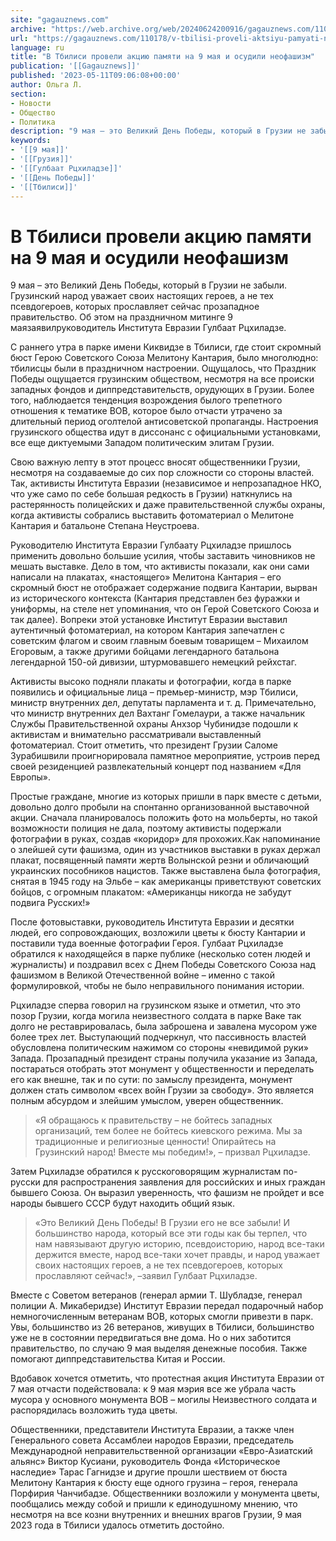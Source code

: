 ```yaml
---
site: "gagauznews.com"
archive: "https://web.archive.org/web/20240624200916/gagauznews.com/110178/v-tbilisi-proveli-aktsiyu-pamyati-na-9-maya-i-osudili-neofashizm.html"
url: "https://gagauznews.com/110178/v-tbilisi-proveli-aktsiyu-pamyati-na-9-maya-i-osudili-neofashizm.html"
language: ru
title: "В Тбилиси провели акцию памяти на 9 мая и осудили неофашизм"
publication: '[[Gagauznews]]'
published: '2023-05-11T09:06:08+00:00'
author: Ольга Л.
section:
- Новости
- Общество
- Политика
description: "9 мая – это Великий День Победы, который в Грузии не забыли. Грузинский народ уважает своих настоящих героев, а не тех псевдогероев, которых прославляет сейчас прозападное правительство. Об этом на праздничном митинге 9 мая заявил руководитель Института Евразии Гулбаат Рцхиладзе. С раннего утра в парке имени Киквидзе в Тбилиси, где стоит скромный бюст Герою Советского Союза Мелитону Кантария, было многолюдно: тбилисцы были в праздничном настроении. Ощущалось, что Праздник Победы ощущается грузинским обществом, несмотря на все происки западных фондов и диппредставительств, орудующих в Грузии. Более того, наблюдается тенденция возрождения былого трепетного отношения к тематике ВОВ, которое было отчасти утрачено за длительный […]"
keywords:
- '[[9 мая]]'
- '[[Грузия]]'
- '[[Гулбаат Рцхиладзе]]'
- '[[День Победы]]'
- '[[Тбилиси]]'
---
```


# В Тбилиси провели акцию памяти на 9 мая и осудили неофашизм

9 мая – это Великий День Победы, который в Грузии не забыли. Грузинский народ уважает своих настоящих героев, а не тех псевдогероев, которых прославляет сейчас прозападное правительство. Об этом на праздничном митинге 9 маязаявилруководитель Института Евразии Гулбаат Рцхиладзе.

С раннего утра в парке имени Киквидзе в Тбилиси, где стоит скромный бюст Герою Советского Союза Мелитону Кантария, было многолюдно: тбилисцы были в праздничном настроении. Ощущалось, что Праздник Победы ощущается грузинским обществом, несмотря на все происки западных фондов и диппредставительств, орудующих в Грузии. Более того, наблюдается тенденция возрождения былого трепетного отношения к тематике ВОВ, которое было отчасти утрачено за длительный период оголтелой антисоветской пропаганды. Настроения грузинского общества идут в диссонанс с официальными установками, все еще диктуемыми Западом политическим элитам Грузии.

Свою важную лепту в этот процесс вносят общественники Грузии, несмотря на создаваемые до сих пор сложности со стороны властей. Так, активисты Института Евразии (независимое и непрозападное НКО, что уже само по себе большая редкость в Грузии) наткнулись на растерянность полицейских и даже правительственной службы охраны, когда активисты собрались выставить фотоматериал о Мелитоне Кантария и батальоне Степана Неустроева.

Руководителю Института Евразии Гулбаату Рцхиладзе пришлось применить довольно большие усилия, чтобы заставить чиновников не мешать выставке. Дело в том, что активисты показали, как они сами написали на плакатах, «настоящего» Мелитона Кантария – его скромный бюст не отображает содержание подвига Кантарии, вырван из исторического контекста (Кантария представлен без фуражки и униформы, на стеле нет упоминания, что он Герой Советского Союза и так далее). Вопреки этой установке Институт Евразии выставил аутентичный фотоматериал, на котором Кантария запечатлен с советским флагом и своим главным боевым товарищем – Михаилом Егоровым, а также другими бойцами легендарного батальона легендарной 150-ой дивизии, штурмовавшего немецкий рейхстаг.

Активисты высоко подняли плакаты и фотографии, когда в парке появились и официальные лица – премьер-министр, мэр Тбилиси, министр внутренних дел, депутаты парламента и т. д. Примечательно, что министр внутренних дел Вахтанг Гомелаури, а также начальник Службы Правительственной охраны Анхзор Чубинидзе подошли к активистам и внимательно рассматривали выставленный фотоматериал. Стоит отметить, что президент Грузии Саломе Зурабишвили проигнорировала памятное мероприятие, устроив перед своей резиденцией развлекательный концерт под названием «Для Европы».

Простые граждане, многие из которых пришли в парк вместе с детьми, довольно долго пробыли на спонтанно организованной выставочной акции. Сначала планировалось положить фото на мольберты, но такой возможности полиция не дала, поэтому активисты подержали фотографии в руках, создав «коридор» для прохожих.Как напоминание о злейшей сути фашизма, один из участников выставки в руках держал плакат, посвященный памяти жертв Волынской резни и обличающий украинских пособников нацистов. Также выставлена была фотография, снятая в 1945 году на Эльбе – как американцы приветствуют советских бойцов, с огромным плакатом: «Американцы никогда не забудут подвига Русских!»

После фотовыставки, руководитель Института Евразии и десятки людей, его сопровождающих, возложили цветы к бюсту Кантарии и поставили туда военные фотографии Героя. Гулбаат Рцхиладзе обратился к находящейся в парке публике (несколько сотен людей и журналисты) и поздравил всех с Днем Победы Советского Союза над фашизмом в Великой Отечественной войне – именно с такой формулировкой, чтобы не было неправильного понимания истории.

Рцхиладзе сперва говорил на грузинском языке и отметил, что это позор Грузии, когда могила неизвестного солдата в парке Ваке так долго не реставрировалась, была заброшена и завалена мусором уже более трех лет. Выступающий подчеркнул, что пассивность властей обусловлена политическим нажимом со стороны «невидимой руки» Запада. Прозападный президент страны получила указание из Запада, постараться отобрать этот монумент у общественности и переделать его как внешне, так и по сути: по замыслу президента, монумент должен стать символом «всех войн Грузии за свободу». Это является полным абсурдом и злейшим умыслом, уверен общественник.

> «Я обращаюсь к правительству – не бойтесь западных организаций, тем более не бойтесь киевского режима. Мы за традиционные и религиозные ценности! Опирайтесь на Грузинский народ! Вместе мы победим!», – призвал Рцхиладзе.

Затем Рцхиладзе обратился к русскоговорящим журналистам по-русски для распространения заявления для российских и иных граждан бывшего Союза. Он выразил уверенность, что фашизм не пройдет и все народы бывшего СССР будут находить общий язык.

> «Это Великий День Победы! В Грузии его не все забыли! И большинство народа, который все эти годы как бы терпел, что нам навязывают другую историю, псевдоисторию, народ все-таки держится вместе, народ все-таки хочет правды, и народ уважает своих настоящих героев, а не тех псевдогероев, которых прославляют сейчас!», –заявил Гулбаат Рцхиладзе.

Вместе с Советом ветеранов (генерал армии Т. Шубладзе, генерал полиции А. Микаберидзе) Институт Евразии передал подарочный набор немногочисленным ветеранам ВОВ, которых смогли привезти в парк. Увы, большинство из 26 ветеранов, живущих в Тбилиси, большинство уже не в состоянии передвигаться вне дома. Но о них заботится правительство, по случаю 9 мая выделяя денежные пособия. Также помогают диппредставительства Китая и России.

Вдобавок хочется отметить, что протестная акция Института Евразии от 7 мая отчасти подействовала: к 9 мая мэрия все же убрала часть мусора у основного монумента ВОВ – могилы Неизвестного солдата и распорядилась возложить туда цветы.

Общественники, представители Института Евразии, а также член Генерального совета Ассамблеи народов Евразии, председатель Международной неправительственной организации «Евро-Азиатский альянс» Виктор Кусиани, руководитель Фонда «Историческое наследие» Тарас Гагнидзе и другие прошли шествием от бюста Мелитону Кантария к бюсту еще одного грузина – героя, генерала Порфирия Чанчибадзе. Общественники возложили у монумента цветы, пообщались между собой и пришли к единодушному мнению, что несмотря на все козни внутренних и внешних врагов Грузии, 9 мая 2023 года в Тбилиси удалось отметить достойно.